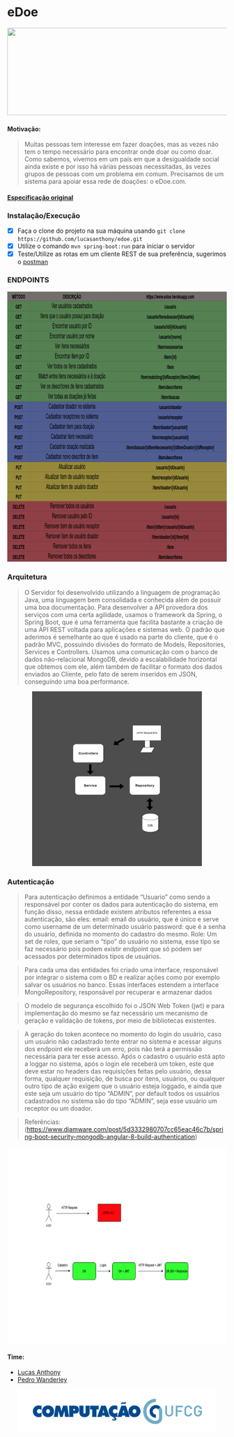 # eDoe

<p align="center">
  <img src="https://lh6.googleusercontent.com/lT7mQse0ChZB0iMO0MMXZp_k-nTqtyfY9_FuNl7eELiVQcjRztnz5d1Iu_m39pKhGeXP8-37MfmRQlkszMDEDyjlgxSfa7_5nsbJEJjkmztA0St3wy4art8UIGekWKjQOINpxtgo" height="200" width="600"> 
</p>

#### Motivação:
>Muitas pessoas tem interesse em fazer doações, mas as vezes não tem o tempo necessário para encontrar onde doar ou como doar. Como sabemos, vivemos em um país em que a desigualdade social ainda existe e por isso há várias pessoas necessitadas, às vezes grupos de pessoas com um problema em comum. Precisamos de um sistema para apoiar essa rede de doações: o eDoe.com.

#### [Especificação original](https://docs.google.com/document/d/e/2PACX-1vST2TI5lDbtMlv8rhFYJkYnrfgqzyWDv6DDvvAajz3_KK4tAs_UnAbYdI6oeMQA6jEHo5HwUAatHmd8/pub)

### Instalação/Execução
- [x] Faça o clone do projeto na sua máquina usando `git clone https://github.com/lucasanthony/edoe.git`
- [x] Utilize o comando `mvn spring-boot:run` para iniciar o servidor
- [x] Teste/Utilize as rotas em um cliente REST de sua preferência, sugerimos o [postman](https://www.getpostman.com/)

### ENDPOINTS
<p align="center">
  <img src="https://raw.githubusercontent.com/lucasanthony/edoe/master/artefatos/endpoints.png" height="618" width="970"> 
</p>

### Arquitetura
>O Servidor foi desenvolvido utilizando a linguagem de programação Java, uma linguagem bem consolidada e conhecida além de possuir uma boa documentação. Para desenvolver a API provedora dos serviços com uma certa agilidade, usamos o framework da Spring, o Spring Boot, que é uma ferramenta que facilita bastante a criação de uma API REST voltada para aplicações e sistemas web. O padrão que aderimos é semelhante ao que é usado na parte do cliente, que é o padrão MVC, possuindo divisões do formato de Models, Repositories, Services e Controllers. Usamos uma comunicação com o banco de dados não-relacional MongoDB, devido a escalabilidade horizontal que obtemos com ele, além também de facilitar o formato dos dados enviados ao Cliente, pelo fato de serem inseridos em JSON, conseguindo uma boa performance.

<p align="center">
  <img src="https://raw.githubusercontent.com/lucasanthony/edoe/master/artefatos/DACA_edoe_Diagram.png" height="400" width="390"> 
</p>


### Autenticação
>Para autenticação definimos a entidade “Usuario” como sendo a responsável por conter os dados para autenticação do sistema, em função disso, nessa entidade existem atributos referentes a essa autenticação, são eles:
email: email do usuário, que é único e serve como username de um determinado usuário
password: que é a senha do usuário, definida no momento do cadastro do mesmo.
Role: Um set de roles, que seriam o “tipo” do usuário no sistema, esse tipo se faz necessário pois podem existir endpoint que só podem ser acessados por determinados tipos de usuários.

>Para cada uma das entidades foi criado uma interface, responsável por integrar o sistema com o BD e realizar ações como por exemplo salvar os usuários no banco. Essas interfaces estendem a interface MongoRepository, responsável por recuperar e armazenar dados

>O modelo de segurança escolhido foi o JSON Web Token (jwt) e para implementação do mesmo se faz necessário um mecanismo de geração e validação de tokens, por meio de bibliotecas existentes.

>A geração do token acontece no momento do login do usuário, caso um usuário não cadastrado tente entrar no sistema e acessar alguns dos endpoint  ele receberá um erro, pois não terá a permissão necessária para ter esse acesso. Após o cadastro o usuário está apto a loggar no sistema, após o login ele receberá um token, este que deve estar no headers das requisições feitas pelo usuário, dessa forma, qualquer requisição, de busca por itens, usuários, ou qualquer outro tipo de ação exigem que o usuário esteja loggado, e ainda que este seja um usuário do tipo “ADMIN”, por default todos os usuários cadastrados no sistema são do tipo “ADMIN”, seja esse usuário um receptor ou um doador.

>Referências:(https://www.djamware.com/post/5d3332980707cc65eac46c7b/spring-boot-security-mongodb-angular-8-build-authentication)

<p align="center">
  <img src="https://raw.githubusercontent.com/lucasanthony/edoe/master/artefatos/jwt.png" height="450" width="540"> 
</p>

#### Time:
* [Lucas Anthony](https://github.com/lucasanthony)
* [Pedro Wanderley](https://github.com/pedrofwanderley)

<p align="center">
  <img src="https://raw.githubusercontent.com/lucasanthony/edoe/master/artefatos/compufcg.png"> 
</p>
